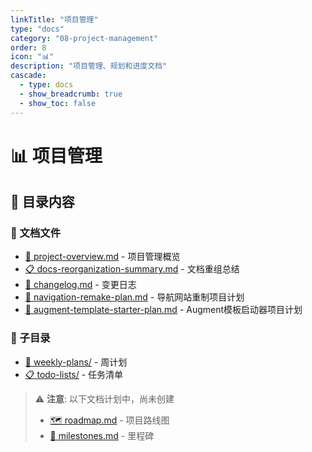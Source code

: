```yaml
---
linkTitle: "项目管理"
type: "docs"
category: "08-project-management"
order: 8
icon: "📊"
description: "项目管理、规划和进度文档"
cascade:
  - type: docs
  - show_breadcrumb: true
  - show_toc: false
---
```


# 📊 项目管理

## 📂 目录内容

### 📄 文档文件
- [📖 project-overview.md](project-overview.md) - 项目管理概览
- [📋 docs-reorganization-summary.md](docs-reorganization-summary.md) - 文档重组总结
- [📝 changelog.md](changelog.md) - 变更日志
- [🌟 navigation-remake-plan.md](navigation-remake-plan.md) - 导航网站重制项目计划
- [🤖 augment-template-starter-plan.md](augment-template-starter-plan.md) - Augment模板启动器项目计划

### 📁 子目录
- [📅 weekly-plans/](weekly-plans/) - 周计划
- [📋 todo-lists/](todo-lists/) - 任务清单

> ⚠️ **注意**: 以下文档计划中，尚未创建
> - [🗺️ roadmap.md](roadmap.md) - 项目路线图
> - [🎯 milestones.md](milestones.md) - 里程碑
